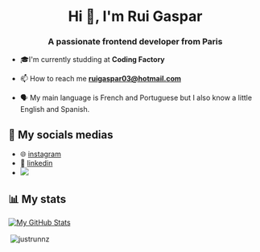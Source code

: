 <h1 align="center">Hi 👋, I'm Rui Gaspar</h1>
<h3 align="center">A passionate frontend developer from Paris</h3>

- 🎓I'm currently studding at **Coding Factory**

- 📫 How to reach me **ruigaspar03@hotmail.com**

- 🗣 My main language is French and Portuguese but I also know a little English and Spanish.


## 📸 My socials medias

- 🌐 [instagram](https://www.instagram.com/rui.miguel_/)
- 📝 [linkedin](https://www.linkedin.com/in/rui-gaspar-030109215/)
- ![](https://komarev.com/ghpvc/?username=justrunnz&label=Profile%20views&color=0e75b6&style=flat)

## 📊 My stats

[![My GitHub Stats](https://github-readme-stats.vercel.app/api/?username=justrunnz&count_private=true&theme=tokyonight&showicons=true)]()

<p>&nbsp;<img align="center" src="https://github-readme-stats.vercel.app/api?username=justrunnz&show_icons=true&locale=en" alt="justrunnz" /></p>
